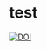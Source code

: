 # test

[![DOI](https://zenodo.org/badge/DOI/10.5281/zenodo.13335299.svg)](https://doi.org/10.5281/zenodo.13335299)
